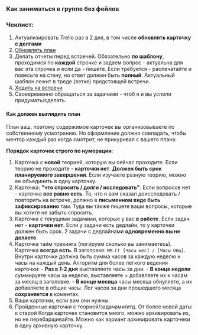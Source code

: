 ### Как заниматься в группе без фейлов

### Чеклист:
1. Актуализировать Trello раз в 2 дня, в том числе **обновлять карточку с долгами**
2. [Обновлять план](https://disk.yandex.ru/i/h-D7Rn5FMrLp2A)   
3. Делать отчеты перед встречей. Обязательно **по шаблону**, проходимся по **каждой** строчке и задаем вопрос - актуальна для вас эта строчка и если да - пишете. Если требуется - распечатайте и повесьте на стену, но ответ должен быть **полный**. Актуальный шаблон лежит в треде (ветке) предстоящей встречи.
4. [Ходить на встречи](https://disk.yandex.ru/i/qWY9aiXc8IrtFA)
5. Своевременно обращаться за задачами - чтоб я и вы успели придумать/сделать.   

#### Как должен выглядить план  
План ваш, поэтому содержимое карточек вы организовываете по собственному усмотрению. Но оформление должно совпадать, чтобы ментор каждый раз когда смотрит, не прикуривал с вашего плана:

**Порядок карточек строго по нумерации**:
1. Карточка с **новой** теорией, которую вы сейчас проходите. Если теорию не проходите - **карточки нет**. **Должен быть срок планируемого завершения**. Если изучаете разную теорию, можно ее объединить в одну карточку.
2. Карточка: **"что спросить / долги / исследовать"**. Если вопросов нет - карточка **все равно есть**. То, что я вам сказал доисследовать / повторить на встрече, должно в **письменном виде быть зафиксированно** там. Туда вы также пишете ваши вопросы, которые вы хотите не забыть спросить.
3. Карточка с текущими задачами, которые у вас **в работе**. Если задач нет - **карточки нет**. Если у задачи есть дедлайн, то у карточки должен быть срок. 2 задачи с дедлайнами **одновременно вы не делаете**.
4. Карточка тайм трекинга (логируем сколько вы занимаетесь). Карточка **всегда есть**. В заголовке: `ММ.ГГ [Часы мес] / [Часы Общ]`.
		Внутри карточки должна быть сумма часов за каждую неделю и часы на каждый день. Алгоритм для более легкого ведения карточки:
		- **Раз в 1-2 дня** выставляете часы за дни.
		- **В конце недели** суммируете часы за неделю, выставляете + добавляете их к часам за месяц в заголовке.
		- **В конце месяца** часы месяца обнуляете, а их добавляете в общие часы. Лог часов за дни прошедшего месяца **сохраняется** в коментах.
5. Ваши карточки, если вам они нужны.
6. Пройденные карточки с теорией/задачами/итд. От более новой даты к старой Когда карточек становится много, можно архивировать их, но не перебарщивайте. Можно как вариант архивировать карточеки в одну архивную карточку.